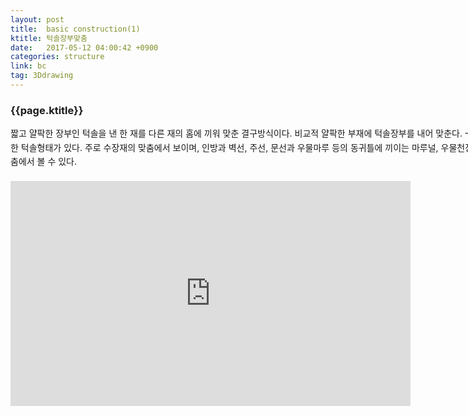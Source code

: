 ```yaml
---
layout: post
title:  basic construction(1)
ktitle: 턱솔장부맞춤
date:   2017-05-12 04:00:42 +0900
categories: structure
link: bc
tag: 3Ddrawing
---
```


<div style="width:900px; margin:0px auto">

<h3>
	{{page.ktitle}}
</h3>

<p style="line-height: 160%">짧고 얄팍한 장부인 턱솔을 낸 한 재를 다른 재의 홈에 끼워 맞춘 결구방식이다.
비교적 얄팍한 부재에 턱솔장부를 내어 맞춘다. 一, ㄱ, ㄷ, ㅁ, 十자형의 다양한 턱솔형태가
있다. 주로 수장재의 맞춤에서 보이며, 인방과 벽선, 주선, 문선과 우물마루 등의 동귀틀에 끼이는
마루널, 우물천장의 장다란과 동다란 간의 맞춤에서 볼 수 있다.</p>	
</div>	

<div style="text-align:center; margin:20px 0px 30px 0px; display: block;">
<iframe width="640" height="360" src="https://www.youtube.com/embed/Z1OgWDe3f9o" frameborder="0" gesture="media" allow="encrypted-media" allowfullscreen></iframe>
</div>
